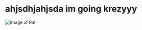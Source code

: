 # ahjsdhjahjsda im going krezyyy #

![Image of Rat](https://scontent.fmnl3-1.fna.fbcdn.net/v/t39.30808-6/369848752_6934908106544100_3587672417867832188_n.jpg?_nc_cat=108&ccb=1-7&_nc_sid=a2f6c7&_nc_eui2=AeHfch9TLH3Gw6wSq00vz-8CvwzfdOzsCqK_DN907OwKovvawwlMxejpiWqCUsnkgf6Q6hFhV3ok5NHb58snbm_l&_nc_ohc=-zSaeuppQXkAX9WHuvE&_nc_zt=23&_nc_ht=scontent.fmnl3-1.fna&cb_e2o_trans=t&oh=00_AfBjP5BVawHyxzuurG64dOz_jbGXlBX4nv-v83qOHV8rDw&oe=651363DA)


